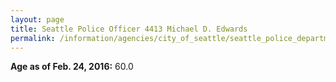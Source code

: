 ```yaml
---
layout: page
title: Seattle Police Officer 4413 Michael D. Edwards
permalink: /information/agencies/city_of_seattle/seattle_police_department/copbook/4413/
---
```


**Age as of Feb. 24, 2016:** 60.0
